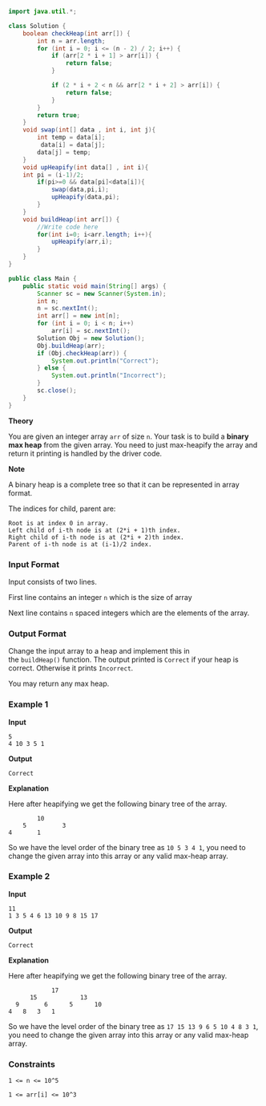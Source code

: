 ```java
import java.util.*;

class Solution {
    boolean checkHeap(int arr[]) {
        int n = arr.length;
        for (int i = 0; i <= (n - 2) / 2; i++) {
            if (arr[2 * i + 1] > arr[i]) {
                return false;
            }

            if (2 * i + 2 < n && arr[2 * i + 2] > arr[i]) {
                return false;
            }
        }
        return true;
    }
	void swap(int[] data , int i, int j){
		int temp = data[i];
		 data[i] = data[j];
		data[j] = temp;
	}
	void upHeapify(int data[] , int i){
	int pi = (i-1)/2;
		if(pi>=0 && data[pi]<data[i]){
			swap(data,pi,i);
			upHeapify(data,pi);
		}
	}
    void buildHeap(int arr[]) {
        //Write code here
		for(int i=0; i<arr.length; i++){
			upHeapify(arr,i);
		}
    }
}

public class Main {
    public static void main(String[] args) {
        Scanner sc = new Scanner(System.in);
        int n;
        n = sc.nextInt();
        int arr[] = new int[n];
        for (int i = 0; i < n; i++)
            arr[i] = sc.nextInt();
        Solution Obj = new Solution();
        Obj.buildHeap(arr);
        if (Obj.checkHeap(arr)) {
            System.out.println("Correct");
        } else {
            System.out.println("Incorrect");
        }
        sc.close();
    }
}
```

**Theory**

You are given an integer array `arr` of size `n`. Your task is to build a **binary max heap** from the given array. You need to just max-heapify the array and return it printing is handled by the driver code.

**Note**

A binary heap is a complete tree so that it can be represented in array format.

The indices for child, parent are:

```
Root is at index 0 in array.
Left child of i-th node is at (2*i + 1)th index.
Right child of i-th node is at (2*i + 2)th index.
Parent of i-th node is at (i-1)/2 index.
```

### Input Format

Input consists of two lines.

First line contains an integer `n` which is the size of array

Next line contains `n` spaced integers which are the elements of the array.

### Output Format

Change the input array to a heap and implement this in the `buildHeap()` function. The output printed is `Correct` if your heap is correct. Otherwise it prints `Incorrect`.

You may return any max heap.

### Example 1

**Input**

```
5
4 10 3 5 1
```

**Output**

```
Correct
```

**Explanation**

Here after heapifying we get the following binary tree of the array.

```
        10
    5          3
4       1
```

So we have the level order of the binary tree as `10 5 3 4 1`, you need to change the given array into this array or any valid max-heap array.

### Example 2

**Input**

```
11
1 3 5 4 6 13 10 9 8 15 17
```

**Output**

```
Correct
```

**Explanation**

Here after heapifying we get the following binary tree of the array.

```
            17
      15            13
  9       6      5      10
4   8   3   1
```

So we have the level order of the binary tree as `17 15 13 9 6 5 10 4 8 3 1`, you need to change the given array into this array or any valid max-heap array.

### Constraints

`1 <= n <= 10^5`

`1 <= arr[i] <= 10^3`